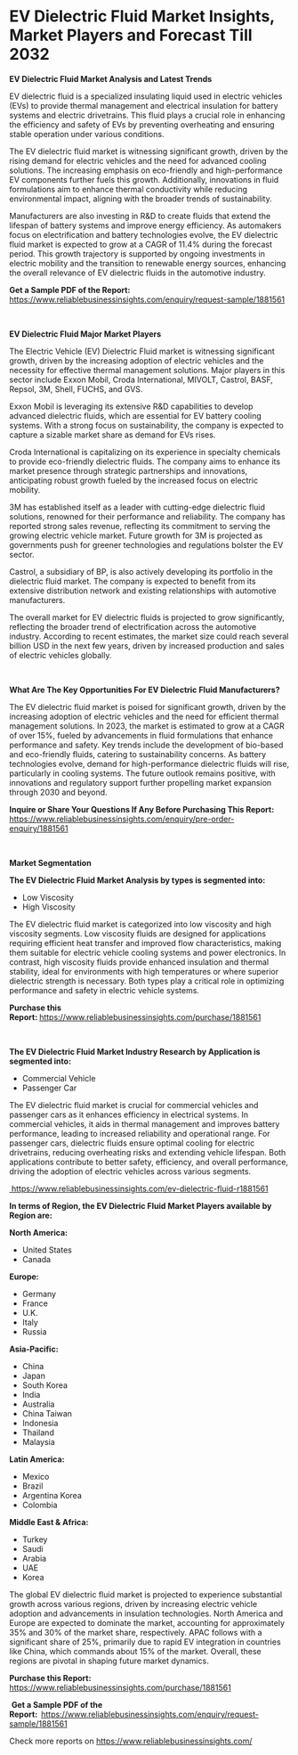 <p><h1>EV Dielectric Fluid Market Insights, Market Players and Forecast Till 2032</h1></p><p><strong>EV Dielectric Fluid Market Analysis and Latest Trends</strong></p>
<p><p>EV dielectric fluid is a specialized insulating liquid used in electric vehicles (EVs) to provide thermal management and electrical insulation for battery systems and electric drivetrains. This fluid plays a crucial role in enhancing the efficiency and safety of EVs by preventing overheating and ensuring stable operation under various conditions. </p><p>The EV dielectric fluid market is witnessing significant growth, driven by the rising demand for electric vehicles and the need for advanced cooling solutions. The increasing emphasis on eco-friendly and high-performance EV components further fuels this growth. Additionally, innovations in fluid formulations aim to enhance thermal conductivity while reducing environmental impact, aligning with the broader trends of sustainability. </p><p>Manufacturers are also investing in R&D to create fluids that extend the lifespan of battery systems and improve energy efficiency. As automakers focus on electrification and battery technologies evolve, the EV dielectric fluid market is expected to grow at a CAGR of 11.4% during the forecast period. This growth trajectory is supported by ongoing investments in electric mobility and the transition to renewable energy sources, enhancing the overall relevance of EV dielectric fluids in the automotive industry.</p></p>
<p><strong>Get a Sample PDF of the Report:&nbsp;</strong> <a href="https://www.reliablebusinessinsights.com/enquiry/request-sample/1881561?utm_campaign=2214&utm_medium=2&utm_source=Github&utm_content=ia&utm_term=04022025&utm_id=ev-dielectric-fluid">https://www.reliablebusinessinsights.com/enquiry/request-sample/1881561</a></p>
<p>&nbsp;</p>
<p><strong>EV Dielectric Fluid Major Market Players</strong></p>
<p><p>The Electric Vehicle (EV) Dielectric Fluid market is witnessing significant growth, driven by the increasing adoption of electric vehicles and the necessity for effective thermal management solutions. Major players in this sector include Exxon Mobil, Croda International, MIVOLT, Castrol, BASF, Repsol, 3M, Shell, FUCHS, and GVS.</p><p>Exxon Mobil is leveraging its extensive R&D capabilities to develop advanced dielectric fluids, which are essential for EV battery cooling systems. With a strong focus on sustainability, the company is expected to capture a sizable market share as demand for EVs rises. </p><p>Croda International is capitalizing on its experience in specialty chemicals to provide eco-friendly dielectric fluids. The company aims to enhance its market presence through strategic partnerships and innovations, anticipating robust growth fueled by the increased focus on electric mobility.</p><p>3M has established itself as a leader with cutting-edge dielectric fluid solutions, renowned for their performance and reliability. The company has reported strong sales revenue, reflecting its commitment to serving the growing electric vehicle market. Future growth for 3M is projected as governments push for greener technologies and regulations bolster the EV sector.</p><p>Castrol, a subsidiary of BP, is also actively developing its portfolio in the dielectric fluid market. The company is expected to benefit from its extensive distribution network and existing relationships with automotive manufacturers.</p><p>The overall market for EV dielectric fluids is projected to grow significantly, reflecting the broader trend of electrification across the automotive industry. According to recent estimates, the market size could reach several billion USD in the next few years, driven by increased production and sales of electric vehicles globally.</p></p>
<p>&nbsp;</p>
<p><strong>What Are The Key Opportunities For EV Dielectric Fluid Manufacturers?</strong></p>
<p><p>The EV dielectric fluid market is poised for significant growth, driven by the increasing adoption of electric vehicles and the need for efficient thermal management solutions. In 2023, the market is estimated to grow at a CAGR of over 15%, fueled by advancements in fluid formulations that enhance performance and safety. Key trends include the development of bio-based and eco-friendly fluids, catering to sustainability concerns. As battery technologies evolve, demand for high-performance dielectric fluids will rise, particularly in cooling systems. The future outlook remains positive, with innovations and regulatory support further propelling market expansion through 2030 and beyond.</p></p>
<p><strong>Inquire or Share Your Questions If Any Before Purchasing This Report:</strong> <a href="https://www.reliablebusinessinsights.com/enquiry/pre-order-enquiry/1881561?utm_campaign=2214&utm_medium=2&utm_source=Github&utm_content=ia&utm_term=04022025&utm_id=ev-dielectric-fluid">https://www.reliablebusinessinsights.com/enquiry/pre-order-enquiry/1881561</a></p>
<p>&nbsp;</p>
<p><strong>Market Segmentation</strong></p>
<p><strong>The EV Dielectric Fluid Market Analysis by types is segmented into:</strong></p>
<p><ul><li>Low Viscosity</li><li>High Viscosity</li></ul></p>
<p><p>The EV dielectric fluid market is categorized into low viscosity and high viscosity segments. Low viscosity fluids are designed for applications requiring efficient heat transfer and improved flow characteristics, making them suitable for electric vehicle cooling systems and power electronics. In contrast, high viscosity fluids provide enhanced insulation and thermal stability, ideal for environments with high temperatures or where superior dielectric strength is necessary. Both types play a critical role in optimizing performance and safety in electric vehicle systems.</p></p>
<p><strong>Purchase this Report:&nbsp;</strong><a href="https://www.reliablebusinessinsights.com/purchase/1881561?utm_campaign=2214&utm_medium=2&utm_source=Github&utm_content=ia&utm_term=04022025&utm_id=ev-dielectric-fluid">https://www.reliablebusinessinsights.com/purchase/1881561</a></p>
<p>&nbsp;</p>
<p><strong>The EV Dielectric Fluid Market Industry Research by Application is segmented into:</strong></p>
<p><ul><li>Commercial Vehicle</li><li>Passenger Car</li></ul></p>
<p><p>The EV dielectric fluid market is crucial for commercial vehicles and passenger cars as it enhances efficiency in electrical systems. In commercial vehicles, it aids in thermal management and improves battery performance, leading to increased reliability and operational range. For passenger cars, dielectric fluids ensure optimal cooling for electric drivetrains, reducing overheating risks and extending vehicle lifespan. Both applications contribute to better safety, efficiency, and overall performance, driving the adoption of electric vehicles across various segments.</p></p>
<p><a href="https://www.reliablebusinessinsights.com/ev-dielectric-fluid-r1881561?utm_campaign=2214&utm_medium=2&utm_source=Github&utm_content=ia&utm_term=04022025&utm_id=ev-dielectric-fluid">&nbsp;https://www.reliablebusinessinsights.com/ev-dielectric-fluid-r1881561</a></p>
<p><strong>In terms of Region, the EV Dielectric Fluid Market Players available by Region are:</strong></p>
<p>
    <p> <strong> North America: </strong>
        <ul>
            <li>United States</li>
            <li>Canada</li>
        </ul>
        </p> 
    <p> <strong> Europe: </strong>
        <ul>
            <li>Germany</li>
            <li>France</li>
            <li>U.K.</li>
            <li>Italy</li>
            <li>Russia</li>
        </ul>
        </p> 
    <p> <strong> Asia-Pacific: </strong>
        <ul>
            <li>China</li>
            <li>Japan</li>
            <li>South Korea</li>
            <li>India</li>
            <li>Australia</li>
            <li>China Taiwan</li>
            <li>Indonesia</li>
            <li>Thailand</li>
            <li>Malaysia</li>
        </ul>
        </p> 
    <p> <strong> Latin America: </strong>
        <ul>
            <li>Mexico</li>
            <li>Brazil</li>
            <li>Argentina Korea</li>
            <li>Colombia</li>
        </ul>
        </p> 
    <p> <strong> Middle East & Africa: </strong>
        <ul>
            <li>Turkey</li>
            <li>Saudi</li>
            <li>Arabia</li>
            <li>UAE</li>
            <li>Korea</li>
        </ul>
    </p>
    </p>
<p><p>The global EV dielectric fluid market is projected to experience substantial growth across various regions, driven by increasing electric vehicle adoption and advancements in insulation technologies. North America and Europe are expected to dominate the market, accounting for approximately 35% and 30% of the market share, respectively. APAC follows with a significant share of 25%, primarily due to rapid EV integration in countries like China, which commands about 15% of the market. Overall, these regions are pivotal in shaping future market dynamics.</p></p>
<p><strong>Purchase this Report: </strong><a href="https://www.reliablebusinessinsights.com/purchase/1881561?utm_campaign=2214&utm_medium=2&utm_source=Github&utm_content=ia&utm_term=04022025&utm_id=ev-dielectric-fluid">https://www.reliablebusinessinsights.com/purchase/1881561</a></p>
<p>&nbsp;<strong>Get a Sample PDF of the Report:&nbsp;&nbsp;</strong><a href="https://www.reliablebusinessinsights.com/enquiry/request-sample/1881561?utm_campaign=2214&utm_medium=2&utm_source=Github&utm_content=ia&utm_term=04022025&utm_id=ev-dielectric-fluid">https://www.reliablebusinessinsights.com/enquiry/request-sample/1881561</a></p>
<p><strong></strong></p>
<p>Check more reports on <a href="https://www.reliablebusinessinsights.com/?utm_campaign=2214&utm_medium=2&utm_source=Github&utm_content=ia&utm_term=04022025&utm_id=ev-dielectric-fluid">https://www.reliablebusinessinsights.com/</a></p>